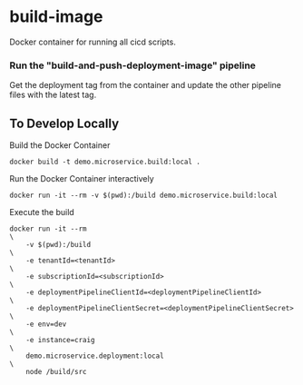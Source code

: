 # build-image

Docker container for running all cicd scripts.

### Run the "build-and-push-deployment-image" pipeline

Get the deployment tag from the container and update the 
other pipeline files with the latest tag.

## To Develop Locally

Build the Docker Container

    docker build -t demo.microservice.build:local .

Run the Docker Container interactively

    docker run -it --rm -v $(pwd):/build demo.microservice.build:local

Execute the build

    docker run -it --rm                                                    \
        -v $(pwd):/build                                                   \
        -e tenantId=<tenantId>                                             \
        -e subscriptionId=<subscriptionId>                                 \
        -e deploymentPipelineClientId=<deploymentPipelineClientId>         \
        -e deploymentPipelineClientSecret=<deploymentPipelineClientSecret> \
        -e env=dev                                                         \
        -e instance=craig                                                  \
        demo.microservice.deployment:local                                 \
        node /build/src


